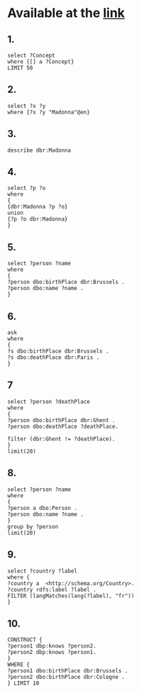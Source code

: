# Available at the [link](https://chrdebru.github.io/courses/ois/ois-lecture-05-solutions.pdf)

## 1.

```
select ?Concept 
where {[] a ?Concept} 
LIMIT 50
```

## 2.

```
select ?x ?y
where {?x ?y "Madonna"@en}
```

## 3.

```
describe dbr:Madonna
```

## 4.

```
select ?p ?o
where
{
{dbr:Madonna ?p ?o}
union
{?p ?o dbr:Madonna}
}
```

## 5.

```
select ?person ?name
where
{
?person dbo:birthPlace dbr:Brussels .
?person dbo:name ?name .
}
```

## 6.

```
ask
where
{
?s dbo:birthPlace dbr:Brussels .
?s dbo:deathPlace dbr:Paris .
}
```

## 7

```
select ?person ?deathPlace
where
{
?person dbo:birthPlace dbr:Ghent .
?person dbo:deathPlace ?deathPlace.

filter (dbr:Ghent != ?deathPlace).
}
limit(20)
```

## 8.

```
select ?person ?name
where
{
?person a dbo:Person .
?person dbo:name ?name .
}
group by ?person
limit(20)
```

## 9.

```
select ?country ?label
where {
?country a  <http://schema.org/Country>.
?country rdfs:label ?label .
FILTER (langMatches(lang(?label), "fr"))
}
```

## 10.

```
CONSTRUCT {
?person1 dbp:knows ?person2.
?person2 dbp:knows ?person1.
}
WHERE {
?person1 dbo:birthPlace dbr:Brussels .
?person2 dbo:birthPlace dbr:Cologne .
} LIMIT 10
```